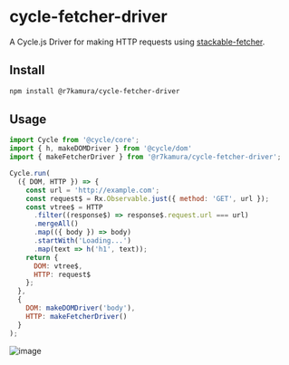 # cycle-fetcher-driver
A Cycle.js Driver for making HTTP requests using [stackable-fetcher](https://github.com/r7kamura/stackable-fetcher).

## Install
```sh
npm install @r7kamura/cycle-fetcher-driver
```

## Usage
```js
import Cycle from '@cycle/core';
import { h, makeDOMDriver } from '@cycle/dom'
import { makeFetcherDriver } from '@r7kamura/cycle-fetcher-driver';

Cycle.run(
  ({ DOM, HTTP }) => {
    const url = 'http://example.com';
    const request$ = Rx.Observable.just({ method: 'GET', url });
    const vtree$ = HTTP
      .filter((response$) => response$.request.url === url)
      .mergeAll()
      .map(({ body }) => body)
      .startWith('Loading...')
      .map(text => h('h1', text));
    return {
      DOM: vtree$,
      HTTP: request$
    };
  },
  {
    DOM: makeDOMDriver('body'),
    HTTP: makeFetcherDriver()
  }
);
```

![image](https://cloud.githubusercontent.com/assets/111689/10337006/dd4992f6-6d37-11e5-935f-381e99796915.png)
